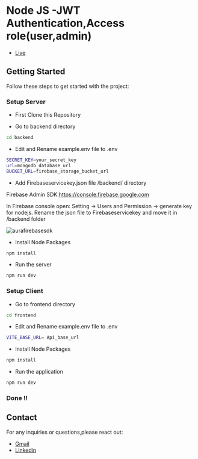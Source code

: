 # Node JS -JWT Authentication,Access role(user,admin)

- [Live](https://userauth-o1y7.onrender.com)

## Getting Started

Follow these steps to get started with the project:

### Setup Server

- First Clone this Repository

- Go to backend directory
```bash
cd backend
```

- Edit and Rename example.env file to .env 
```bash
SECRET_KEY=your_secret_key
url=mongodb_database_url
BUCKET_URL=firebase_storage_bucket_url
```


- Add Firebaseservicekey.json file /backend/ directory

Firebase Admin SDK:https://console.firebase.google.com

In Firebase console open: Setting -> Users and Permission -> generate key for nodejs.
Rename the json file to Firebaseservicekey and move it in /backend folder

![aurafirebasesdk](https://github.com/Grahanam/PaLM/assets/68738881/b659d23a-e253-4c41-b14c-cf91b74f815e) 


- Install Node Packages
```bash
npm install 
```

- Run the server
```bash
npm run dev
```


### Setup Client

- Go to frontend directory
```bash
cd frontend
```
- Edit and Rename example.env file to .env 
```bash
VITE_BASE_URL= Api_base_url

```

- Install Node Packages
```bash
npm install 
```

- Run the application
```bash
npm run dev
```

### Done !!

## Contact 

For any inquiries or questions,please react out: 
- [Gmail](mailto:lunasuthar5221@gmail.com)
- [Linkedin](https://www.linkedin.com/in/lunaramsuthar/)